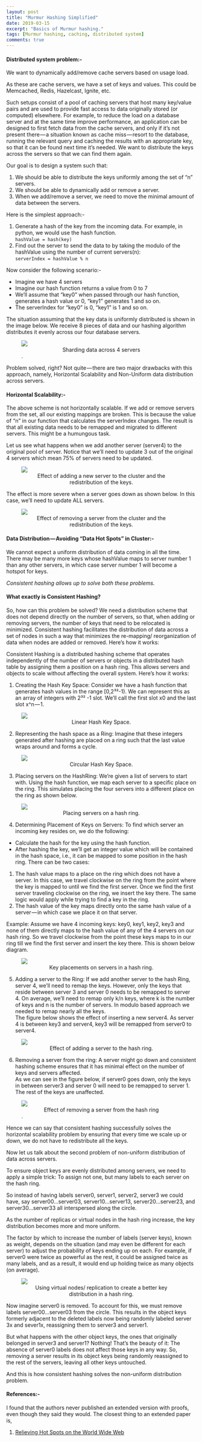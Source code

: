 ```yaml
---
layout: post
title: "Murmur Hashing Simplified"
date: 2019-03-15
excerpt: "Basics of Murmur hashing."
tags: [Murmur hashing, caching, distributed system]
comments: true
---
```


#### Distributed system problem:-
We want to dynamically add/remove cache servers based on usage load.

As these are cache servers, we have a set of keys and values. This could be Memcached, Redis, Hazelcast, Ignite, etc.

Such setups consist of a pool of caching servers that host many key/value pairs and are used to provide fast access to data originally stored (or computed) elsewhere. For example, to reduce the load on a database server and at the same time improve performance, an application can be designed to first fetch data from the cache servers, and only if it’s not present there — a situation known as cache miss — resort to the database, running the relevant query and caching the results with an appropriate key, so that it can be found next time it’s needed. We want to distribute the keys across the servers so that we can find them again.

Our goal is to design a system such that:

1. We should be able to distribute the keys uniformly among the set of “n” servers.
2. We should be able to dynamically add or remove a server.
3. When we add/remove a server, we need to move the minimal amount of data between the servers.

Here is the simplest approach:-
1. Generate a hash of the key from the incoming data. For example, in python, we would use the hash function.<br>
`hashValue = hash(key)`
2. Find out the server to send the data to by taking the modulo of the hashValue using the number of current servers(n):<br>
`serverIndex = hashValue % n`

Now consider the following scenario:-

* Imagine we have 4 servers
* Imagine our hash function returns a value from 0 to 7
* We’ll assume that “key0” when passed through our hash function, generates a hash value or 0, “key1” generates 1 and so on.
* The serverIndex for “key0” is 0, “key1” is 1 and so on.

The situation assuming that the key data is uniformly distributed is shown in the image below. We receive 8 pieces of data and our hashing algorithm distributes it evenly across our four database servers.

<figure>
	<img src="https://github.com/rohts-patil/me/blob/master/assets/img/consistent%20hashing/original%20server.JPG?raw=true">
	<figcaption><center>Sharding data across 4 servers</center>.</figcaption>
</figure>

Problem solved, right? Not quite — there are two major drawbacks with this approach, namely, Horizontal Scalability and Non-Uniform data distribution across servers.

#### Horizontal Scalability:-
The above scheme is not horizontally scalable. If we add or remove servers from the set, all our existing mappings are broken. This is because the value of “n” in our function that calculates the serverIndex changes. The result is that all existing data needs to be remapped and migrated to different servers. This might be a humungous task.

Let us see what happens when we add another server (server4) to the original pool of server. Notice that we’ll need to update 3 out of the original 4 servers which mean 75% of servers need to be updated.

<figure>
	<img src="https://github.com/rohts-patil/me/blob/master/assets/img/consistent%20hashing/adde%20new%20server.JPG?raw=true">
	<figcaption><center>Effect of adding a new server to the cluster and the redistribution of the keys.</center></figcaption>
</figure>

The effect is more severe when a server goes down as shown below. In this case, we’ll need to update ALL servers.

<figure>
	<img src="https://github.com/rohts-patil/me/blob/master/assets/img/consistent%20hashing/delete%20server.JPG?raw=true">
	<figcaption><center>Effect of removing a server from the cluster and the redistribution of the keys.</center></figcaption>
</figure>

#### Data Distribution — Avoiding “Data Hot Spots” in Cluster:-
We cannot expect a uniform distribution of data coming in all the time. There may be many more keys whose hashValue maps to server number 1 than any other servers, in which case server number 1 will become a hotspot for keys.

*Consistent hashing allows up to solve both these problems.*

#### What exactly is Consistent Hashing?
So, how can this problem be solved? We need a distribution scheme that does not depend directly on the number of servers, so that, when adding or removing servers, the number of keys that need to be relocated is minimized. Consistent hashing facilitates the distribution of data across a set of nodes in such a way that minimizes the re-mapping/ reorganization of data when nodes are added or removed. Here’s how it works:

Consistent Hashing is a distributed hashing scheme that operates independently of the number of servers or objects in a distributed hash table by assigning them a position on a hash ring. This allows servers and objects to scale without affecting the overall system. Here’s how it works:

1. Creating the Hash Key Space: Consider we have a hash function that generates hash values in the range [0,2³²-1). We can represent this as an array of integers with 2³² -1 slot. We’ll call the first slot x0 and the last slot x^n — 1.

<figure>
	<img src="https://github.com/rohts-patil/me/blob/master/assets/img/consistent%20hashing/horizontal%20hash.JPG?raw=true">
	<figcaption><center>Linear Hash Key Space.</center></figcaption>
</figure>

 2. Representing the hash space as a Ring: Imagine that these integers generated after hashing are placed on a ring such that the last value wraps around and forms a cycle.

 <figure>
	<img src="https://github.com/rohts-patil/me/blob/master/assets/img/consistent%20hashing/circular%20hash.JPG?raw=true">
	<figcaption><center>Circular Hash Key Space.</center></figcaption>
</figure>

3.  Placing servers on the HashRing: We’re given a list of servers to start with. Using the hash function, we map each server to a specific place on the ring. This simulates placing the four servers into a different place on the ring as shown below.

 <figure>
	<img src="https://github.com/rohts-patil/me/blob/master/assets/img/consistent%20hashing/servers%20on%20hashring.JPG?raw=true">
	<figcaption><center>Placing servers on a hash ring.</center></figcaption>
</figure>

4. Determining Placement of Keys on Servers: To find which server an incoming key resides on, we do the following:

* Calculate the hash for the key using the hash function.
* After hashing the key, we’ll get an integer value which will be contained in the hash space, i.e., it can be mapped to some position in the hash ring. There can be two cases:
1. The hash value maps to a place on the ring which does not have a server. In this case, we travel clockwise on the ring from the point where the key is mapped to until we find the first server. Once we find the first server traveling clockwise on the ring, we insert the key there. The same logic would apply while trying to find a key in the ring.
2. The hash value of the key maps directly onto the same hash value of a server — in which case we place it on that server.

Example: Assume we have 4 incoming keys: key0, key1, key2, key3 and none of them directly maps to the hash value of any of the 4 servers on our hash ring. So we travel clockwise from the point these keys maps to in our ring till we find the first server and insert the key there. This is shown below diagram.

<figure>
	<img src="https://github.com/rohts-patil/me/blob/master/assets/img/consistent%20hashing/keys%20on%20hashring.JPG?raw=true">
	<figcaption><center>Key placements on servers in a hash ring.</center></figcaption>
</figure>

5. Adding a server to the Ring: If we add another server to the hash Ring, server 4, we’ll need to remap the keys. However, only the keys that reside between server 3 and server 0 needs to be remapped to server 4. On average, we’ll need to remap only k/n keys, where k is the number of keys and n is the number of servers. In modulo based approach we needed to remap nearly all the keys.<br>The figure below shows the effect of inserting a new server4. As server 4 is between key3 and server4, key3 will be remapped from server0 to server4.

<figure>
	<img src="https://github.com/rohts-patil/me/blob/master/assets/img/consistent%20hashing/adding%20new%20server%20on%20hashring.JPG?raw=true">
	<figcaption><center>Effect of adding a server to the hash ring.</center></figcaption>
</figure>

6. Removing a server from the ring: A server might go down and consistent hashing scheme ensures that it has minimal effect on the number of keys and servers affected. <br>As we can see in the figure below, if server0 goes down, only the keys in between server3 and server 0 will need to be remapped to server 1. The rest of the keys are unaffected.

<figure>
	<img src="https://github.com/rohts-patil/me/blob/master/assets/img/consistent%20hashing/delete%20server%20hashring.jpg?raw=true">
	<figcaption><center>Effect of removing a server from the hash ring</center>.</figcaption>
</figure>

Hence we can say that consistent hashing successfully solves the horizontal scalability problem by ensuring that every time we scale up or down, we do not have to redistribute all the keys.

Now let us talk about the second problem of non-uniform distribution of data across servers.

To ensure object keys are evenly distributed among servers, we need to apply a simple trick: To assign not one, but many labels to each server on the hash ring.

So instead of having labels server0, server1, server2, server3 we could have, say server00…server03, server10…server13, server20…server23, and server30…server33 all interspersed along the circle.

As the number of replicas or virtual nodes in the hash ring increase, the key distribution becomes more and more uniform.

The factor by which to increase the number of labels (server keys), known as weight, depends on the situation (and may even be different for each server) to adjust the probability of keys ending up on each. For example, if server0 were twice as powerful as the rest, it could be assigned twice as many labels, and as a result, it would end up holding twice as many objects (on average).

<figure>
	<img src="https://github.com/rohts-patil/me/blob/master/assets/img/consistent%20hashing/multiserver%20on%20hashring.JPG?raw=true">
	<figcaption><center>Using virtual nodes/ replication to create a better key distribution in a hash ring.</center></figcaption>
</figure>

Now imagine server0 is removed. To account for this, we must remove labels server00…server03 from the circle. This results in the object keys formerly adjacent to the deleted labels now being randomly labeled server 3x and sever1x, reassigning them to server3 and server1.

But what happens with the other object keys, the ones that originally belonged in server3 and server1? Nothing! That’s the beauty of it: The absence of server0 labels does not affect those keys in any way. So, removing a server results in its object keys being randomly reassigned to the rest of the servers, leaving all other keys untouched.

And this is how consistent hashing solves the non-uniform distribution problem.

#### References:-
I found that the authors never published an extended version with proofs, even though they said they would. The closest thing to an extended paper is,

1. [Relieving Hot Spots on the World Wide Web](http://citeseerx.ist.psu.edu/viewdoc/download?doi=10.1.1.17.8503&rep=rep1&type=pdf)